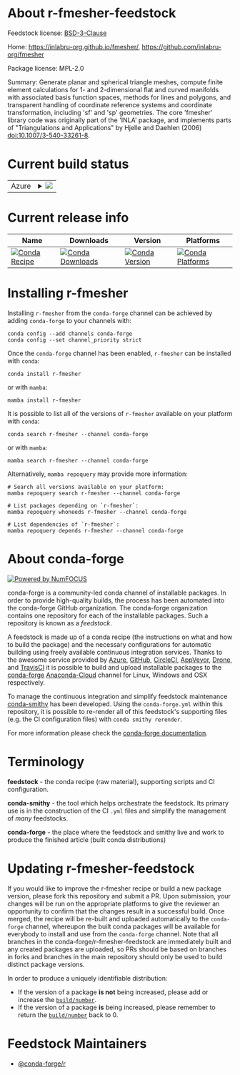 About r-fmesher-feedstock
=========================

Feedstock license: [BSD-3-Clause](https://github.com/conda-forge/r-fmesher-feedstock/blob/main/LICENSE.txt)

Home: https://inlabru-org.github.io/fmesher/, https://github.com/inlabru-org/fmesher

Package license: MPL-2.0

Summary: Generate planar and spherical triangle meshes, compute finite element calculations for 1- and 2-dimensional flat and curved manifolds with associated basis function spaces, methods for lines and polygons, and transparent handling of coordinate reference systems and coordinate transformation, including 'sf' and 'sp' geometries. The core 'fmesher' library code was originally part of the 'INLA' package, and implements parts of "Triangulations and Applications" by Hjelle and Daehlen (2006) <doi:10.1007/3-540-33261-8>.

Current build status
====================


<table>
    
  <tr>
    <td>Azure</td>
    <td>
      <details>
        <summary>
          <a href="https://dev.azure.com/conda-forge/feedstock-builds/_build/latest?definitionId=20235&branchName=main">
            <img src="https://dev.azure.com/conda-forge/feedstock-builds/_apis/build/status/r-fmesher-feedstock?branchName=main">
          </a>
        </summary>
        <table>
          <thead><tr><th>Variant</th><th>Status</th></tr></thead>
          <tbody><tr>
              <td>linux_64</td>
              <td>
                <a href="https://dev.azure.com/conda-forge/feedstock-builds/_build/latest?definitionId=20235&branchName=main">
                  <img src="https://dev.azure.com/conda-forge/feedstock-builds/_apis/build/status/r-fmesher-feedstock?branchName=main&jobName=linux&configuration=linux%20linux_64_" alt="variant">
                </a>
              </td>
            </tr><tr>
              <td>osx_64</td>
              <td>
                <a href="https://dev.azure.com/conda-forge/feedstock-builds/_build/latest?definitionId=20235&branchName=main">
                  <img src="https://dev.azure.com/conda-forge/feedstock-builds/_apis/build/status/r-fmesher-feedstock?branchName=main&jobName=osx&configuration=osx%20osx_64_" alt="variant">
                </a>
              </td>
            </tr>
          </tbody>
        </table>
      </details>
    </td>
  </tr>
</table>

Current release info
====================

| Name | Downloads | Version | Platforms |
| --- | --- | --- | --- |
| [![Conda Recipe](https://img.shields.io/badge/recipe-r--fmesher-green.svg)](https://anaconda.org/conda-forge/r-fmesher) | [![Conda Downloads](https://img.shields.io/conda/dn/conda-forge/r-fmesher.svg)](https://anaconda.org/conda-forge/r-fmesher) | [![Conda Version](https://img.shields.io/conda/vn/conda-forge/r-fmesher.svg)](https://anaconda.org/conda-forge/r-fmesher) | [![Conda Platforms](https://img.shields.io/conda/pn/conda-forge/r-fmesher.svg)](https://anaconda.org/conda-forge/r-fmesher) |

Installing r-fmesher
====================

Installing `r-fmesher` from the `conda-forge` channel can be achieved by adding `conda-forge` to your channels with:

```
conda config --add channels conda-forge
conda config --set channel_priority strict
```

Once the `conda-forge` channel has been enabled, `r-fmesher` can be installed with `conda`:

```
conda install r-fmesher
```

or with `mamba`:

```
mamba install r-fmesher
```

It is possible to list all of the versions of `r-fmesher` available on your platform with `conda`:

```
conda search r-fmesher --channel conda-forge
```

or with `mamba`:

```
mamba search r-fmesher --channel conda-forge
```

Alternatively, `mamba repoquery` may provide more information:

```
# Search all versions available on your platform:
mamba repoquery search r-fmesher --channel conda-forge

# List packages depending on `r-fmesher`:
mamba repoquery whoneeds r-fmesher --channel conda-forge

# List dependencies of `r-fmesher`:
mamba repoquery depends r-fmesher --channel conda-forge
```


About conda-forge
=================

[![Powered by
NumFOCUS](https://img.shields.io/badge/powered%20by-NumFOCUS-orange.svg?style=flat&colorA=E1523D&colorB=007D8A)](https://numfocus.org)

conda-forge is a community-led conda channel of installable packages.
In order to provide high-quality builds, the process has been automated into the
conda-forge GitHub organization. The conda-forge organization contains one repository
for each of the installable packages. Such a repository is known as a *feedstock*.

A feedstock is made up of a conda recipe (the instructions on what and how to build
the package) and the necessary configurations for automatic building using freely
available continuous integration services. Thanks to the awesome service provided by
[Azure](https://azure.microsoft.com/en-us/services/devops/), [GitHub](https://github.com/),
[CircleCI](https://circleci.com/), [AppVeyor](https://www.appveyor.com/),
[Drone](https://cloud.drone.io/welcome), and [TravisCI](https://travis-ci.com/)
it is possible to build and upload installable packages to the
[conda-forge](https://anaconda.org/conda-forge) [Anaconda-Cloud](https://anaconda.org/)
channel for Linux, Windows and OSX respectively.

To manage the continuous integration and simplify feedstock maintenance
[conda-smithy](https://github.com/conda-forge/conda-smithy) has been developed.
Using the ``conda-forge.yml`` within this repository, it is possible to re-render all of
this feedstock's supporting files (e.g. the CI configuration files) with ``conda smithy rerender``.

For more information please check the [conda-forge documentation](https://conda-forge.org/docs/).

Terminology
===========

**feedstock** - the conda recipe (raw material), supporting scripts and CI configuration.

**conda-smithy** - the tool which helps orchestrate the feedstock.
                   Its primary use is in the construction of the CI ``.yml`` files
                   and simplify the management of *many* feedstocks.

**conda-forge** - the place where the feedstock and smithy live and work to
                  produce the finished article (built conda distributions)


Updating r-fmesher-feedstock
============================

If you would like to improve the r-fmesher recipe or build a new
package version, please fork this repository and submit a PR. Upon submission,
your changes will be run on the appropriate platforms to give the reviewer an
opportunity to confirm that the changes result in a successful build. Once
merged, the recipe will be re-built and uploaded automatically to the
`conda-forge` channel, whereupon the built conda packages will be available for
everybody to install and use from the `conda-forge` channel.
Note that all branches in the conda-forge/r-fmesher-feedstock are
immediately built and any created packages are uploaded, so PRs should be based
on branches in forks and branches in the main repository should only be used to
build distinct package versions.

In order to produce a uniquely identifiable distribution:
 * If the version of a package **is not** being increased, please add or increase
   the [``build/number``](https://docs.conda.io/projects/conda-build/en/latest/resources/define-metadata.html#build-number-and-string).
 * If the version of a package **is** being increased, please remember to return
   the [``build/number``](https://docs.conda.io/projects/conda-build/en/latest/resources/define-metadata.html#build-number-and-string)
   back to 0.

Feedstock Maintainers
=====================

* [@conda-forge/r](https://github.com/conda-forge/r/)

